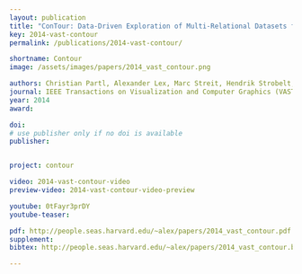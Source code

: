 ```yaml
---
layout: publication
title: "ConTour: Data-Driven Exploration of Multi-Relational Datasets for Drug Discovery"
key: 2014-vast-contour
permalink: /publications/2014-vast-contour/

shortname: Contour
image: /assets/images/papers/2014_vast_contour.png

authors: Christian Partl, Alexander Lex, Marc Streit, Hendrik Strobelt, Anne-Mai Wassermann, Hanspeter Pfister and Dieter Schmalstieg
journal: IEEE Transactions on Visualization and Computer Graphics (VAST '14), to appear
year: 2014
award:

doi:
# use publisher only if no doi is available
publisher:


project: contour

video: 2014-vast-contour-video
preview-video: 2014-vast-contour-video-preview

youtube: 0tFayr3prDY
youtube-teaser:

pdf: http://people.seas.harvard.edu/~alex/papers/2014_vast_contour.pdf
supplement:
bibtex: http://people.seas.harvard.edu/~alex/papers/2014_vast_contour.bib

---
```


